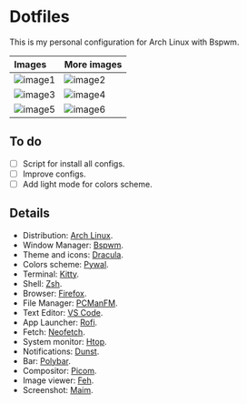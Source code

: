 # Dotfiles

This is my personal configuration for Arch Linux with Bspwm.

| Images                                     | More images                                |
| :----------------------------------------- | :----------------------------------------- |
| ![image1](https://i.imgur.com/QfYRBEv.png) | ![image2](https://i.imgur.com/CZKS8R5.png) |
| ![image3](https://i.imgur.com/qchyC8U.png) | ![image4](https://i.imgur.com/39BEp05.png) |
| ![image5](https://i.imgur.com/atjiPu6.png) | ![image6](https://i.imgur.com/iBz94oR.png) |

## To do

- [ ] Script for install all configs.
- [ ] Improve configs.
- [ ] Add light mode for colors scheme.

## Details

- Distribution: [Arch Linux](https://archlinux.org).
- Window Manager: [Bspwm](https://github.com/baskerville/bspwm).
- Theme and icons: [Dracula](https://draculatheme.com).
- Colors scheme: [Pywal](https://github.com/dylanaraps/pywal).
- Terminal: [Kitty](https://sw.kovidgoyal.net/kitty).
- Shell: [Zsh](https://wiki.archlinux.org/title/zsh).
- Browser: [Firefox](https://www.mozilla.org/firefox).
- File Manager: [PCManFM](https://github.com/lxde/pcmanfm).
- Text Editor: [VS Code](https://code.visualstudio.com).
- App Launcher: [Rofi](https://davatorium.github.io/rofi).
- Fetch: [Neofetch](https://github.com/dylanaraps/neofetch).
- System monitor: [Htop](https://htop.dev).
- Notifications: [Dunst](https://dunst-project.org).
- Bar: [Polybar](https://polybar.github.io).
- Compositor: [Picom](https://github.com/fdev31/picom).
- Image viewer: [Feh](https://feh.finalrewind.org).
- Screenshot: [Maim](https://github.com/naelstrof/maim).
